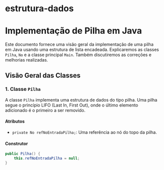 # estrutura-dados

# Implementação de Pilha em Java

Este documento fornece uma visão geral da implementação de uma pilha em Java usando uma estrutura de lista encadeada. Explicaremos as classes `Pilha`, `No` e a classe principal `Main`. Também discutiremos as correções e melhorias realizadas.

## Visão Geral das Classes

### 1. Classe `Pilha`

A classe `Pilha` implementa uma estrutura de dados do tipo pilha. Uma pilha segue o princípio LIFO (Last In, First Out), onde o último elemento adicionado é o primeiro a ser removido.

#### Atributos
- `private No refNoEntradaPilha;`: Uma referência ao nó do topo da pilha.

#### Construtor
```java
public Pilha() {
    this.refNoEntradaPilha = null;
}
